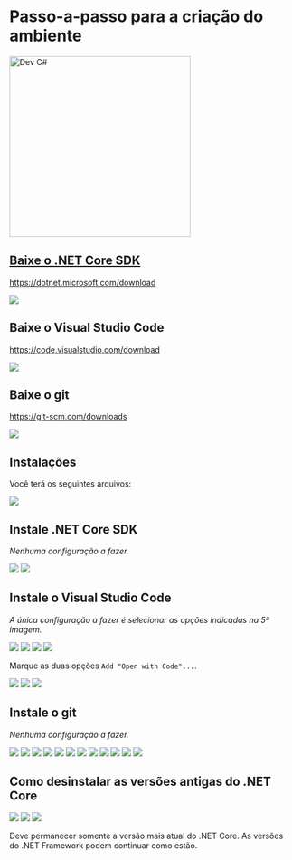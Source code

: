 # Passo-a-passo para a criação do ambiente

<a href="https://youtu.be/QIK8Tt5m1v0"><img src="https://img.youtube.com/vi/QIK8Tt5m1v0/maxresdefault.jpg" width=320 alt="Dev C#" />

## Baixe o .NET Core SDK

https://dotnet.microsoft.com/download

![](100003.png)

## Baixe o Visual Studio Code

https://code.visualstudio.com/download

![](100002.png)

## Baixe o git

https://git-scm.com/downloads

![](100004.png)

## Instalações

Você terá os seguintes arquivos:

![](100005.png)

## Instale .NET Core SDK

_Nenhuma configuração a fazer._

![](100006.png)
![](100015.png)

## Instale o Visual Studio Code

_A única configuração a fazer é selecionar as opções indicadas na 5ª imagem._

![](100007.png)
![](100008.png)
![](100009.png)
![](100010.png)

Marque as duas opções `Add "Open with Code"...`.

![](100011.png)
![](100013.png)
![](100014.png)

## Instale o git

_Nenhuma configuração a fazer._

![](100018.png)
![](100019.png)
![](100020.png)
![](100021.png)
![](100022.png)
![](100023.png)
![](100024.png)
![](100025.png)
![](100026.png)
![](100027.png)
![](100028.png)
![](100029.png)

## Como desinstalar as versões antigas do .NET Core

![](100030.png)
![](100031.png)
![](100032.png)

Deve permanecer somente a versão mais atual do .NET Core. As versões do .NET Framework podem continuar como estão. 
